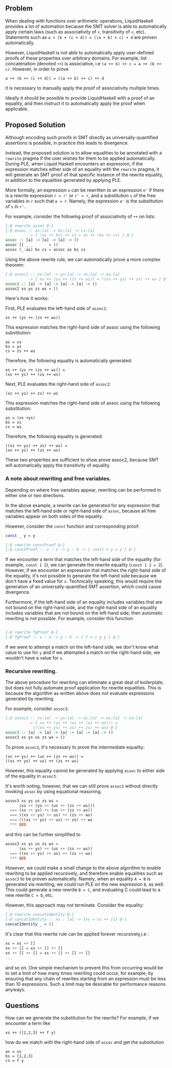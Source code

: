 Problem
-------

When dealing with functions over arithmetic operations, LiquidHaskell
provides a lot of automation because the SMT solver is able to automatically
apply certain laws (such as associativity of `+`, transitivity of `<`, etc).
Statements such as `a + (b + (c + d)) = ((a + b) + c) + d` are proven
automatically.

However, LiquidHaskell is not able to automatically apply user-defined
proofs of these properties over arbitrary domains. For example, list
concatenation (denoted `++`) is associative, i.e `(a ++ b) ++ c = a ++ (b ++
c)`. However, in order to prove
```
a ++ (b ++ (c ++ d)) = ((a ++ b) ++ c) ++ d
```
it is necessary to manually apply the proof of associativity multiple times.

Ideally it should be possible to provide LiquidHaskell with a proof of an
equality, and then instruct it to automatically apply the proof when
applicable.

Proposed Solution
-----------------

Although encoding such proofs in SMT directly as universally-quantified
assertions is possible, in practice this leads to divergence.

Instead, the proposed solution is to allow equalities to be annotated with a
`rewrite` pragma if the user wishes for them to be applied automatically.
During PLE, when Liquid Haskell encounters an expression, if the expression
matches either side of an equality with the `rewrite` pragma, it will
generate an SMT proof of that specific instance of the rewrite equality, in
addition to the equalities generated by applying PLE. 

More formally, an expression `e` can be rewritten to an expression `e'` if
there is a rewrite expression `r = r'` or `r' = r`, and a substitution `s`
of the free variables in `r` such that `e = r`. Namely, the expression `e'`
is the substitution of `s` in `r'`.

For example, consider the following proof of associativity of `++` on lists:

```haskell
{-@ rewrite assoc @-}
{-@ assoc :: as:[a] -> bs:[a] -> cs:[a]
          -> { (as ++ bs) ++ cs = as ++ (bs ++ cs) } @-}
assoc :: [a] -> [a] -> [a] -> ()
assoc [] _ _       = ()
assoc (_:as) bs cs = assoc as bs cs
```

Using the above rewrite rule, we can automatically prove  a more complex
theorem:

```haskell
{-@ assoc2 :: xs:[a] -> ys:[a] -> zs:[a] -> ws:[a]
          -> { xs ++ (ys ++ (zs ++ ws)) = ((xs ++ ys) ++ zs) ++ ws } @-}
assoc2 :: [a] -> [a] -> [a] -> [a] -> ()
assoc2 xs ys zs ws = () 
```

Here's how it works:

First, PLE evaluates the left-hand side of `assoc2`:
```
xs ++ (ys ++ (zs ++ ws))
```

This expression matches the right-hand side of assoc using the following
substitution: 

```
as = xs
bs = ys
cs = zs ++ ws
```

Therefore, the following equality is automatically generated:

```
xs ++ (ys ++ (zs ++ ws)) = 
(xs ++ ys) ++ (zs ++ ws)
```

Next, PLE evaluates the right-hand side of `assoc2`:

```
(xs ++ ys) ++ zs) ++ ws
```

This expression matches the right-hand side of assoc using the following
substitution: 

```
as = (xs +ys)
bs = zs
cs = ws
```

Therefore, the following equality is generated:

```
((xs ++ ys) ++ zs) ++ ws) =
(xs ++ ys) ++ (zs ++ ws)
```

These two properties are sufficient to show prove assoc2, because SMT will
automatically apply the transitivity of equality.

### A note about rewriting and free variables.

Depending on where free variables appear, rewriting can be performed in
either one or two directions.

In the above example, a rewrite can be generated for any expression that
matches the left-hand side or right-hand side of `assoc`, because all free
variables appear on both sides of the equality.

However, consider the `const` function and corresponding proof:

```haskell
const _ y = y

{-@ rewrite constProof @-}
{-@ constProof :: x : a -> y : b -> { const x y = y } @-}
```

If we encounter a term that matches the left-hand side of the equality (for
example, `const 1 2`), we can generate the rewrite equality (`const 1 2 =
2`). However, if we encounter an expression that matches the right-hand side
of the equality, it's not possible to generate the left-hand side because we
don't have a fixed value for `x`. Technically speaking, this would require
the generation of an universally-quantified SMT assertion, which could cause
divergence.

Furthermore, if the left-hand side of an equality includes variables that
are not bound on the right-hand side, and the right-hand side of an equality
includes variables that are not bound on the left-hand side, then automatic
rewriting is not possible. For example, consider this function:

```haskell

{-@ rewrite fgProof @-}
{-@ fgProof :: x : a -> y : b -> { f x = g y } @-}

```

If we were to attempt a match on the left-hand side, we don't know what
value to use for `y` and if we attempted a match on the right-hand side, we
wouldn't have a value for `x`.

### Recursive rewriting.

The above procedure for rewriting can eliminate a great deal of boilerplate,
but does not fully automate proof application for rewrite equalities. This
is because the algorithm as written above does not evaluate expressions
generated by rewriting.

For example, consider `assoc3`:

```haskell
{-@ assoc3 :: xs:[a] -> ys:[a] -> zs:[a] -> ws:[a] -> us:[a]
          -> { xs ++ (ys ++ (us ++ (zs ++ ws))) = 
            (((xs ++ ys) ++ us) ++ zs) ++ ws} @-}
assoc3 :: [a] -> [a] -> [a] -> [a] -> [a] -> ()
assoc3 xs ys us zs ws = () 
```

To prove `assoc3`, it's necessary to prove the intermediate equality:

```
(xs ++ ys) ++ (us ++ (zs ++ ws)) =
((xs ++ ys) ++ us) ++ (zs ++ ws)
```

However, this equality cannot be generated by applying `assoc` to either
side of the equality in `assoc3`. 

It's worth noting, however, that we can still prove `assoc3` without
directly invoking `assoc` by using equational reasoning.

```haskell
assoc3 xs ys us zs ws =
      (xs ++ (ys ++ (us ++ (zs ++ ws)))
  === (xs ++ ys) ++ (us ++ (zs ++ ws))
  === ((xs ++ ys) ++ us) ++ (zs ++ ws)
  === (((xs ++ ys) ++ us) ++ zs) ++ ws
  *** QED
```

and this can be further simplified to

```haskell
assoc3 xs ys us zs ws =
      (xs ++ ys) ++ (us ++ (zs ++ ws))
  === ((xs ++ ys) ++ us) ++ (zs ++ ws)
  *** QED
```

*However*, we could make a small change to the above algorithm to enable
rewriting to be applied recursively, and therefore enable equalities such as
`assoc3` to be proven automatically. Namely, when an equality `A = B` is
generated via rewriting, we could run PLE on the new expression `B`, as
well. This could generate a new rewrite `B = C`, and evaluating C could lead
to a new rewrite `C = D`, etc.

However, this approach may not terminate. Consider the equality:

```haskell
{-@ rewrite concatIdentity @-}
{-@ concatIdentity :: xs : [a] -> {xs = xs ++ []} @-}
concatIdentity _ = ()
```

It's clear that this rewrite rule can be applied forever recursively,i.e :

```haskell
xs = xs ++ []
xs ++ [] = xs ++ [] ++ []
xs ++ [] ++ [] = xs ++ [] ++ [] ++ []
...
```

and so on. One simple mechanism to prevent this from occurring would be to
set a limit of how many times rewriting could occur, for example, by
ensuring that any chain of rewrites starting from an expression must be less
than 10 expressions. Such a limit may be desirable for performance reasons
anyways.

Questions
---------

How can we generate the substitution for the rewrite? For example, if
we encounter a term like

```
xs ++ ([1,2,3] ++ f y)
```

how do we match with the right-hand side of `assoc` and get the substitution

```
as = xs
bs = [1,2,3]
cs = f y
```


